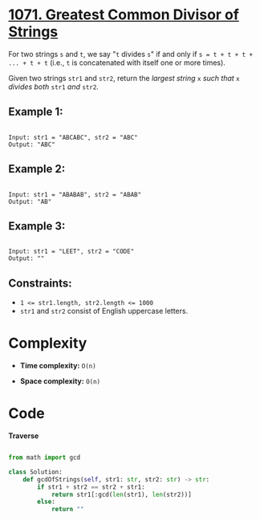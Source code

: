 # [1071. Greatest Common Divisor of Strings](https://leetcode.com/problems/greatest-common-divisor-of-strings/description/?envType=study-plan-v2&envId=leetcode-75)

For two strings `s` and `t`, we say "`t` divides `s`" if and only if `s = t + t + t + ... + t + t` (i.e., `t` is concatenated with itself one or more times).

Given two strings `str1` and `str2`, return the _largest string_ `x` _such that_ `x` _divides both_ `str1` _and_ `str2`.

## Example 1:

```

Input: str1 = "ABCABC", str2 = "ABC"
Output: "ABC"

```

## Example 2:

```

Input: str1 = "ABABAB", str2 = "ABAB"
Output: "AB"

```

## Example 3:

```

Input: str1 = "LEET", str2 = "CODE"
Output: ""

```

## Constraints:

- `1 <= str1.length, str2.length <= 1000`
- `str1` and `str2` consist of English uppercase letters.

# Complexity

- **Time complexity:**
  `O(n)`

- **Space complexity:**
  `O(n)`

# Code

**Traverse**

```python

from math import gcd

class Solution:
    def gcdOfStrings(self, str1: str, str2: str) -> str:
        if str1 + str2 == str2 + str1:
            return str1[:gcd(len(str1), len(str2))]
        else:
            return ""

```
